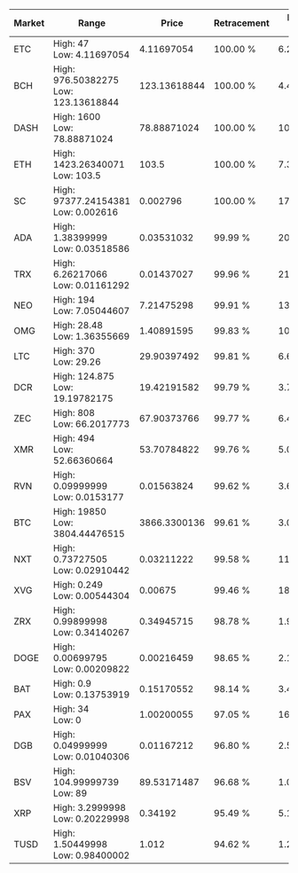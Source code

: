 | Market | Range | Price| Retracement | Doubles to 50% |
| --- | --- | --- | --- | --- |
| ETC | High: 47<br />Low: 4.11697054 | 4.11697054 | 100.00 % | 6.21 |
| BCH | High: 976.50382275<br />Low: 123.13618844 | 123.13618844 | 100.00 % | 4.47 |
| DASH | High: 1600<br />Low: 78.88871024 | 78.88871024 | 100.00 % | 10.64 |
| ETH | High: 1423.26340071<br />Low: 103.5 | 103.5 | 100.00 % | 7.38 |
| SC | High: 97377.24154381<br />Low: 0.002616 | 0.002796 | 100.00 % | 17,413,670.27 |
| ADA | High: 1.38399999<br />Low: 0.03518586 | 0.03531032 | 99.99 % | 20.10 |
| TRX | High: 6.26217066<br />Low: 0.01161292 | 0.01437027 | 99.96 % | 218.29 |
| NEO | High: 194<br />Low: 7.05044607 | 7.21475298 | 99.91 % | 13.93 |
| OMG | High: 28.48<br />Low: 1.36355669 | 1.40891595 | 99.83 % | 10.59 |
| LTC | High: 370<br />Low: 29.26 | 29.90397492 | 99.81 % | 6.68 |
| DCR | High: 124.875<br />Low: 19.19782175 | 19.42191582 | 99.79 % | 3.71 |
| ZEC | High: 808<br />Low: 66.2017773 | 67.90373766 | 99.77 % | 6.44 |
| XMR | High: 494<br />Low: 52.66360664 | 53.70784822 | 99.76 % | 5.09 |
| RVN | High: 0.09999999<br />Low: 0.0153177 | 0.01563824 | 99.62 % | 3.69 |
| BTC | High: 19850<br />Low: 3804.44476515 | 3866.3300136 | 99.61 % | 3.06 |
| NXT | High: 0.73727505<br />Low: 0.02910442 | 0.03211222 | 99.58 % | 11.93 |
| XVG | High: 0.249<br />Low: 0.00544304 | 0.00675 | 99.46 % | 18.85 |
| ZRX | High: 0.99899998<br />Low: 0.34140267 | 0.34945715 | 98.78 % | 1.92 |
| DOGE | High: 0.00699795<br />Low: 0.00209822 | 0.00216459 | 98.65 % | 2.10 |
| BAT | High: 0.9<br />Low: 0.13753919 | 0.15170552 | 98.14 % | 3.42 |
| PAX | High: 34<br />Low: 0 | 1.00200055 | 97.05 % | 16.97 |
| DGB | High: 0.04999999<br />Low: 0.01040306 | 0.01167212 | 96.80 % | 2.59 |
| BSV | High: 104.99999739<br />Low: 89 | 89.53171487 | 96.68 % | 1.08 |
| XRP | High: 3.2999998<br />Low: 0.20229998 | 0.34192 | 95.49 % | 5.12 |
| TUSD | High: 1.50449998<br />Low: 0.98400002 | 1.012 | 94.62 % | 1.23 |

